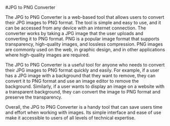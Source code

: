 #JPG to PNG Converter


The JPG to PNG Converter is a web-based tool that allows users to convert their JPG images to PNG format. The tool is simple and easy to use, and it can be accessed from any device with an internet connection. The converter works by taking a JPG image that the user uploads and converting it to PNG format. PNG is a popular image format that supports transparency, high-quality images, and lossless compression. PNG images are commonly used on the web, in graphic design, and in other applications where high-quality images are required.

The JPG to PNG Converter is a useful tool for anyone who needs to convert their JPG images to PNG format quickly and easily. For example, if a user has a JPG image with a background that they want to remove, they can convert it to PNG format and use an image editor to remove the background. Similarly, if a user wants to display an image on a website with a transparent background, they can convert the image to PNG format and preserve the transparency.

Overall, the JPG to PNG Converter is a handy tool that can save users time and effort when working with images. Its simple interface and ease of use make it accessible to users of all levels of technical expertise.
